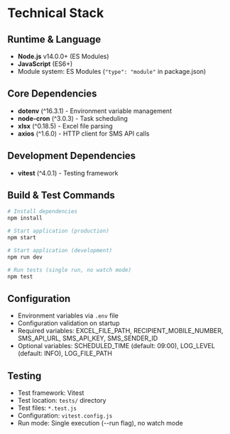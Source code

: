 # Technical Stack

## Runtime & Language

- **Node.js** v14.0.0+ (ES Modules)
- **JavaScript** (ES6+)
- Module system: ES Modules (`"type": "module"` in package.json)

## Core Dependencies

- **dotenv** (^16.3.1) - Environment variable management
- **node-cron** (^3.0.3) - Task scheduling
- **xlsx** (^0.18.5) - Excel file parsing
- **axios** (^1.6.0) - HTTP client for SMS API calls

## Development Dependencies

- **vitest** (^4.0.1) - Testing framework

## Build & Test Commands

```bash
# Install dependencies
npm install

# Start application (production)
npm start

# Start application (development)
npm run dev

# Run tests (single run, no watch mode)
npm test
```

## Configuration

- Environment variables via `.env` file
- Configuration validation on startup
- Required variables: EXCEL_FILE_PATH, RECIPIENT_MOBILE_NUMBER, SMS_API_URL, SMS_API_KEY, SMS_SENDER_ID
- Optional variables: SCHEDULED_TIME (default: 09:00), LOG_LEVEL (default: INFO), LOG_FILE_PATH

## Testing

- Test framework: Vitest
- Test location: `tests/` directory
- Test files: `*.test.js`
- Configuration: `vitest.config.js`
- Run mode: Single execution (--run flag), no watch mode

